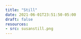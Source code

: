 ```yaml
---
title: "Still"
date: 2021-06-01T23:51:50-05:00
draft: false
resources:
- src: susanstill.png
---
```


